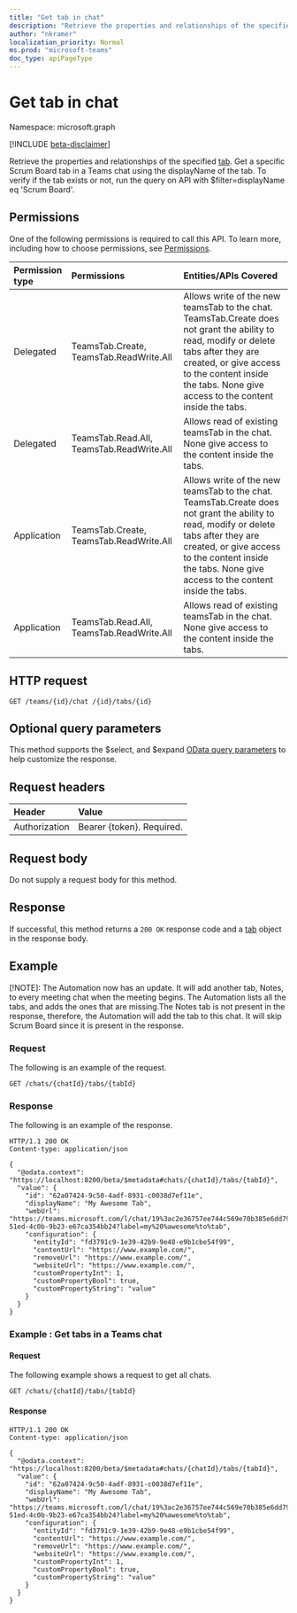 ```yaml
---
title: "Get tab in chat"
description: "Retrieve the properties and relationships of the specified tab. "
author: "nkramer"
localization_priority: Normal
ms.prod: "microsoft-teams"
doc_type: apiPageType
---
```


# Get tab in chat

Namespace: microsoft.graph

[!INCLUDE [beta-disclaimer](../../includes/beta-disclaimer.md)]

Retrieve the properties and relationships of the specified [tab](../resources/teamstab.md). Get a specific Scrum Board tab in a Teams chat using the displayName of the tab. To verify if the tab exists or not, run the query on API with $filter=displayName eq 'Scrum Board'.

## Permissions
One of the following permissions is required to call this API. To learn more, including how to choose permissions, see [Permissions](/graph/permissions-reference).

|Permission type      | Permissions | Entities/APIs Covered |
|:--------------------|:---------------------------------|:---------------------------------|
|Delegated  | TeamsTab.Create, TeamsTab.ReadWrite.All  |Allows write of the new teamsTab to the chat. TeamsTab.Create does not grant the ability to read, modify or delete tabs after they are created, or give access to the content inside the tabs. None give access to the content inside the tabs.|
|Delegated  | TeamsTab.Read.All, TeamsTab.ReadWrite.All |Allows read of existing teamsTab in the chat. None give access to the content inside the tabs.|
|Application |TeamsTab.Create, TeamsTab.ReadWrite.All  |Allows write of the new teamsTab to the chat. TeamsTab.Create does not grant the ability to read, modify or delete tabs after they are created, or give access to the content inside the tabs. None give access to the content inside the tabs.|
|Application |TeamsTab.Read.All, TeamsTab.ReadWrite.All  |Allows read of existing teamsTab in the chat. None give access to the content inside the tabs.|

## HTTP request

```
GET /teams/{id}/chat /{id}/tabs/{id}
```

## Optional query parameters

This method supports the $select, and $expand [OData query parameters](/graph/query-parameters) to help customize the response.

## Request headers
| Header       | Value |
|:---------------|:--------|
| Authorization  | Bearer {token}. Required.  |

## Request body
Do not supply a request body for this method.

## Response

If successful, this method returns a `200 OK` response code and a [tab](../resources/teamstab.md) object in the response body.

## Example

[!NOTE]: The Automation now has an update. It will add another tab, Notes, to every meeting chat when the meeting begins. The Automation lists all the tabs, and adds the ones that are missing.The Notes tab is not present in the response, therefore, the Automation will add the tab to this chat. It will skip Scrum Board since it is present in the response.

### Request

The following is an example of the request.
```http
GET /chats/{chatId}/tabs/{tabId}
```
### Response

The following is an example of the response. 

```http
HTTP/1.1 200 OK
Content-type: application/json

{
  "@odata.context": "https://localhost:8200/beta/$metadata#chats/{chatId}/tabs/{tabId}",
  "value": {
    "id": "62a07424-9c50-4adf-8931-c0038d7ef11e",
    "displayName": "My Awesome Tab",
    "webUrl": "https://teams.microsoft.com/l/chat/19%3ac2e36757ee744c569e70b385e6dd79b6%40thread.skype/tab%3a%3afd736d46-51ed-4c0b-9b23-e67ca354bb24?label=my%20%awesome%to%tab",
    "configuration": {
      "entityId": "fd3791c9-1e39-42b9-9e48-e9b1cbe54f99",
      "contentUrl": "https://www.example.com/",
      "removeUrl": "https://www.example.com/",
      "websiteUrl": "https://www.example.com/",
      "customPropertyInt": 1,
      "customPropertyBool": true,
      "customPropertyString": "value"
    }
  }
}
```

### Example : Get tabs in a Teams chat

#### Request

The following example shows a request to get all chats.

```
GET /chats/{chatId}/tabs/{tabId}
```

#### Response

```
HTTP/1.1 200 OK
Content-type: application/json

{
  "@odata.context": "https://localhost:8200/beta/$metadata#chats/{chatId}/tabs/{tabId}",
  "value": {
    "id": "62a07424-9c50-4adf-8931-c0038d7ef11e",
    "displayName": "My Awesome Tab",
    "webUrl": "https://teams.microsoft.com/l/chat/19%3ac2e36757ee744c569e70b385e6dd79b6%40thread.skype/tab%3a%3afd736d46-51ed-4c0b-9b23-e67ca354bb24?label=my%20%awesome%to%tab",
    "configuration": {
      "entityId": "fd3791c9-1e39-42b9-9e48-e9b1cbe54f99",
      "contentUrl": "https://www.example.com/",
      "removeUrl": "https://www.example.com/",
      "websiteUrl": "https://www.example.com/",
      "customPropertyInt": 1,
      "customPropertyBool": true,
      "customPropertyString": "value"
    }
  }
}
```
